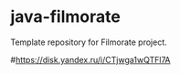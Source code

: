 # java-filmorate
Template repository for Filmorate project.
<picture>
 <source media="(prefers-color-scheme: dark)" srcset="https://disk.yandex.ru/i/CTjwga1wQTFl7A.jpg">
 

</picture>

#https://disk.yandex.ru/i/CTjwga1wQTFl7A
